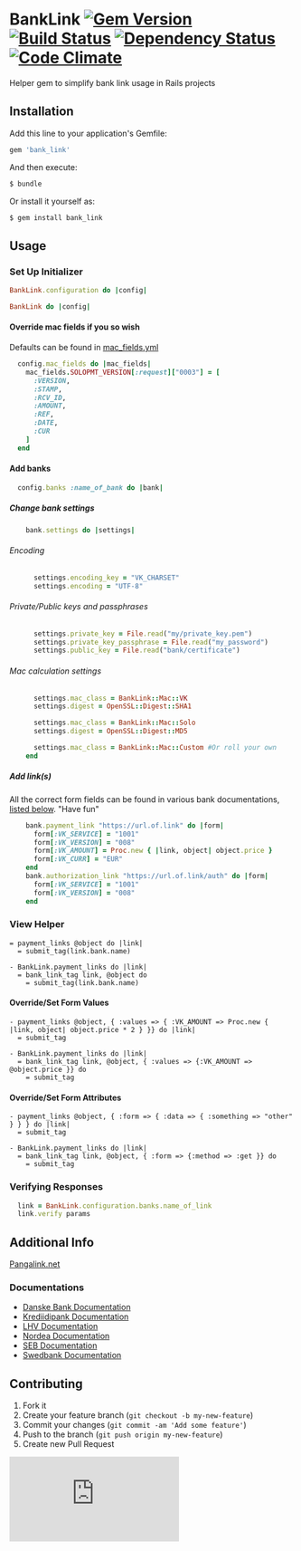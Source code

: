 # BankLink [![Gem Version](https://badge.fury.io/rb/bank_link.png)](https://rubygems.org/gems/bank_link) [![Build Status](https://travis-ci.org/jhaesus/bank_link.png?branch=master)](https://travis-ci.org/jhaesus/bank_link) [![Dependency Status](https://gemnasium.com/jhaesus/bank_link.png)](https://gemnasium.com/jhaesus/bank_link) [![Code Climate](https://codeclimate.com/github/jhaesus/bank_link.png)](https://codeclimate.com/github/jhaesus/bank_link)

Helper gem to simplify bank link usage in Rails projects

## Installation

Add this line to your application's Gemfile:
```ruby
gem 'bank_link'
```
And then execute:
```bash
$ bundle
```
Or install it yourself as:
```bash
$ gem install bank_link
```
## Usage

### Set Up Initializer
```ruby
BankLink.configuration do |config|
```
```ruby
BankLink do |config|
```
#### Override mac fields if you so wish
Defaults can be found in [mac_fields.yml](https://github.com/jhaesus/bank_link/blob/master/mac_fields.yml)
```ruby
  config.mac_fields do |mac_fields|
    mac_fields.SOLOPMT_VERSION[:request]["0003"] = [
      :VERSION,
      :STAMP,
      :RCV_ID,
      :AMOUNT,
      :REF,
      :DATE,
      :CUR
    ]
  end
```
#### Add banks
```ruby
  config.banks :name_of_bank do |bank|
```
##### Change bank settings
```ruby
    bank.settings do |settings|
```
###### Encoding
```ruby
      settings.encoding_key = "VK_CHARSET"
      settings.encoding = "UTF-8"
```
###### Private/Public keys and passphrases
```ruby
      settings.private_key = File.read("my/private_key.pem")
      settings.private_key_passphrase = File.read("my_password")
      settings.public_key = File.read("bank/certificate")
```
###### Mac calculation settings
```ruby
      settings.mac_class = BankLink::Mac::VK
      settings.digest = OpenSSL::Digest::SHA1

      settings.mac_class = BankLink::Mac::Solo
      settings.digest = OpenSSL::Digest::MD5

      settings.mac_class = BankLink::Mac::Custom #Or roll your own
    end
```
##### Add link(s)
All the correct form fields can be found in various bank documentations, [listed below](https://github.com/jhaesus/bank_link/edit/master/README.md#additional-info). "Have fun"
```ruby
    bank.payment_link "https://url.of.link" do |form|
      form[:VK_SERVICE] = "1001"
      form[:VK_VERSION] = "008"
      form[:VK_AMOUNT] = Proc.new { |link, object| object.price }
      form[:VK_CURR] = "EUR"
    end
    bank.authorization_link "https://url.of.link/auth" do |form|
      form[:VK_SERVICE] = "1001"
      form[:VK_VERSION] = "008"
    end
```
### View Helper
```haml
= payment_links @object do |link|
  = submit_tag(link.bank.name)
```
```haml
- BankLink.payment_links do |link|
  = bank_link_tag link, @object do
    = submit_tag(link.bank.name)
```
#### Override/Set Form Values
```haml
- payment_links @object, { :values => { :VK_AMOUNT => Proc.new { |link, object| object.price * 2 } }} do |link|
  = submit_tag
```
```haml
- BankLink.payment_links do |link|
  = bank_link_tag link, @object, { :values => {:VK_AMOUNT => @object.price }} do
    = submit_tag
```
#### Override/Set Form Attributes
```haml
- payment_links @object, { :form => { :data => { :something => "other" } } } do |link|
  = submit_tag
```
```haml
- BankLink.payment_links do |link|
  = bank_link_tag link, @object, { :form => {:method => :get }} do
    = submit_tag
```
### Verifying Responses
```ruby
  link = BankLink.configuration.banks.name_of_link
  link.verify params
```

## Additional Info
[Pangalink.net](https://pangalink.net/info)
### Documentations
- [Danske Bank Documentation](http://www.danskebank.ee/et/14732.html)
- [Krediidipank Documentation](http://www.krediidipank.ee/business/settlements/bank-link/tehniline_kirjeldus.pdf)
- [LHV Documentation](http://www.lhv.ee/images/docs/Bank_Link_Technical_Specification-ET.pdf)
- [Nordea Documentation](http://www.nordea.ee/sitemod/upload/root/www.nordea.ee%20-%20default/Teenused%20firmale/E-Payment_v1_1.pdf)
- [SEB Documentation](http://www.seb.ee/ari/maksete-kogumine/maksete-kogumine-internetis/tehniline-spetsifikatsioon)
- [Swedbank Documentation](https://www.swedbank.ee/static/pdf/business/d2d/paymentcollection/info_banklink_techspec_est.pdf)

## Contributing

1. Fork it
2. Create your feature branch (`git checkout -b my-new-feature`)
3. Commit your changes (`git commit -am 'Add some feature'`)
4. Push to the branch (`git push origin my-new-feature`)
5. Create new Pull Request

[![GA](http://ga.webdigi.co.uk/fbga.php?googlecode=UA-44875948-6&pagelink=https%3A//github.com/jhaesus/bank_link&pagetitle=jhaesus/bank_link)](https://github.com/jhaesus/bank_link)
